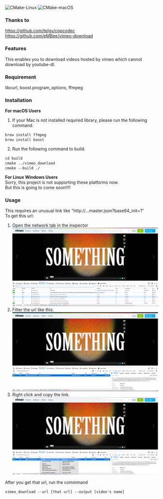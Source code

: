 ![CMake-Linux](https://github.com/MitsukiGoto/DownloadVimeo/workflows/CMake-Linux/badge.svg)
![CMake-macOS](https://github.com/MitsukiGoto/DownloadVimeo/workflows/CMake-macOS/badge.svg)
### Thanks to
https://github.com/tplgy/cppcodec \
https://github.com/eMBee/vimeo-download
### Features
This enables you to download videos hosted by vimeo which cannot download by youtube-dl.
### Requirement
libcurl, boost.program_options, ffmpeg
### Installation
**For macOS Users**
1. If your Mac is not installed required library, please run the following command.
```
brew install ffmpeg
brew install boost
``` 
2.  Run the following command to build.
```
cd build
cmake ../vimeo_download
cmake --build ./
```
**For Linux Windows Users** \
Sorry, this project is not supporting these platforms now. \
But this is going to come soon!!!!
### Usage
This requires an unusual link like "http://...master.json?base64_init=1" \
To get this url:
1. Open the network tab in the inspector
![image1](images/image1.png)
2. Filter the url like this.
![image2](images/image2.png)
3. Right click and copy the link.
![image3](images/image3.png)

After you get that url, run the commmand 
```
vimeo_download --url [that url] --output [video's name]
```